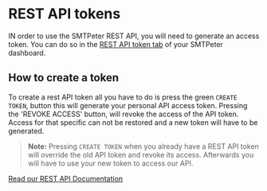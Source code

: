 # REST API tokens

IN order to use the SMTPeter REST API, you will need to generate an access 
token. You can do so in the [REST API token tab](https://www.smtpeter.com/app/#/admin/api-access "Create REST a API token")
of your SMTPeter dashboard. 

## How to create a token

To create a rest API token all you have to do is press the green `CREATE TOKEN`, 
button this will generate your personal API access token. Pressing the 
'REVOKE ACCESS' button, will revoke the access of the API token. Access for 
that specific can not be restored and a new token will have to be generated. 

 > **Note:** Pressing `CREATE TOKEN` when you already have a REST API token will override the
old API token and revoke its access. Afterwards you will have to use your new token to access
our API. 

[Read our REST API Documentation](copernica-docs:SMTPeter/api-documentation/rest-api "REST API Documentation")
